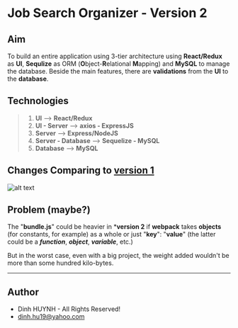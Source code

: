 # Job Search Organizer - Version 2

## Aim

To build an entire application using 3-tier architecture using **React/Redux** as **UI**, **Sequlize** as ORM (**O**bject-**R**elational **M**apping) and **MySQL** to manage the database. Beside the main features, there are **validations** from the **UI** to the **database**.

## Technologies

> 1. **UI** -->  **React/Redux**
> 2. **UI - Server** --> **axios - ExpressJS**
> 3. **Server** --> **Express/NodeJS**
> 4. **Server - Database** --> **Sequelize - MySQL**
> 5. **Database** --> **MySQL**

## Changes Comparing to [**version 1**](https://github.com/DinhLeGaulois/job_search_react_redux_mysql)

![alt text](https://github.com/DinhLeGaulois/job_search_react_redux_mysql_v2/blob/master/assets/img/objectInstead.jpg)

## Problem (maybe?)
The "**bundle.js**" could be heavier in ***version 2** if **webpack** takes **objects** (for constants, for example) as a whole or just "**key**": "**value**" (the latter could be a ***function***, ***object***, ***variable***, etc.) 

But in the worst case, even with a big project, the weight added wouldn't be more than some hundred kilo-bytes.
 

---------------

## Author
* Dinh HUYNH - All Rights Reserved!
* dinh.hu19@yahoo.com